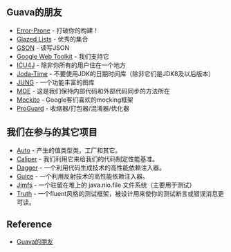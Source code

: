 ## Guava的朋友
- [Error-Prone](https://errorprone.info/) - 打破你的构建！
- [Glazed Lists](http://www.glazedlists.com/) - 优秀的集合
- [GSON](https://github.com/google/gson) - 读写JSON
- [Google Web Toolkit](https://github.com/gwtproject/gwt) - 我们支持它
- [ICU4J](http://site.icu-project.org/) - 除非你所有的用户住在一个地方
- [Joda-Time](http://www.joda.org/joda-time/) - 不要使用JDK的日期时间库（除非它们是JDK8及以后版本）
- [JUNG](http://jrtom.github.io/jung/) - 一个功能丰富的图库
- [MOE](https://github.com/google/MOE) - 这是我们保持内部代码和外部代码同步的方法所在
- [Mockito](https://github.com/mockito/mockito) - Google客们喜欢的mocking框架
- [ProGuard](http://proguard.sourceforge.net/) - 收缩器/打包器/混淆器/优化器
## 我们在参与的其它项目
- [Auto](https://github.com/google/auto) - 产生的值类型类，工厂和其它。
- [Caliper](https://github.com/google/caliper) - 我们利用它来给我们的代码制定性能基准。
- [Dagger](https://dagger.dev/) - 一个利用代码生成技术的高性能依赖注入器。
- [Guice](https://github.com/google/guice) - 一个利用反射技术的高性能依赖注入器。
- [Jimfs](https://github.com/google/jimfs) - 一个驻留在堆上的 java.nio.file 文件系统（主要用于测试）
- [Truth](https://github.com/google/truth) - 一个fluent风格的测试框架，被设计用来使你的测试断言或错误消息更可读。

## Reference
- [Guava的朋友](https://github.com/google/guava/wiki/FriendsOfGuava)